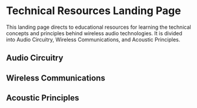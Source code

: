 # Technical Resources Landing Page
This landing page directs to educational resources for learning the technical concepts and principles behind wireless audio technologies. It is divided into Audio Circuitry, Wireless Communications, and Acoustic Principles.

## Audio Circuitry

## Wireless Communications

## Acoustic Principles
